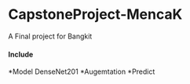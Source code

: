 # CapstoneProject-MencaK
A Final project for Bangkit
#### Include
*Model DenseNet201
*Augemtation
*Predict
